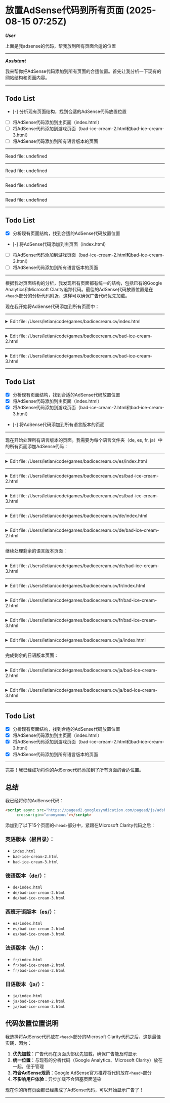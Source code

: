 <!-- Generated by SpecStory -->

# 放置AdSense代码到所有页面 (2025-08-15 07:25Z)

_**User**_

<script async src="https://pagead2.googlesyndication.com/pagead/js/adsbygoogle.js?client=ca-pub-9315716012529541"
     crossorigin="anonymous"></script>
上面是我adsense的代码，帮我放到所有页面合适的位置

---

_**Assistant**_

我来帮你把AdSense代码添加到所有页面的合适位置。首先让我分析一下现有的网站结构和页面内容。

---

## Todo List

- [-] 分析现有页面结构，找到合适的AdSense代码放置位置
- [ ] 将AdSense代码添加到主页面（index.html）
- [ ] 将AdSense代码添加到游戏页面（bad-ice-cream-2.html和bad-ice-cream-3.html）
- [ ] 将AdSense代码添加到所有语言版本的页面

---

Read file: undefined

---

Read file: undefined

---

Read file: undefined

---

Read file: undefined

---

## Todo List

- [x] 分析现有页面结构，找到合适的AdSense代码放置位置
- [-] 将AdSense代码添加到主页面（index.html）
- [ ] 将AdSense代码添加到游戏页面（bad-ice-cream-2.html和bad-ice-cream-3.html）
- [ ] 将AdSense代码添加到所有语言版本的页面

---

根据我对页面结构的分析，我发现所有页面都有统一的结构，包括已有的Google Analytics和Microsoft Clarity追踪代码。最佳的AdSense代码放置位置是在`<head>`部分的分析代码附近，这样可以确保广告代码优先加载。

现在我开始将AdSense代码添加到所有页面中：

---

<details><summary>Edit file: /Users/letian/code/games/badicecream.cv/index.html</summary>

undefined

**Chunk 1**
Lines added: 4, lines removed: undefined

```diff
@@ -53,4 +53,8 @@
    </script>
  
+   <!-- Google AdSense -->
+   <script async src="https://pagead2.googlesyndication.com/pagead/js/adsbygoogle.js?client=ca-pub-9315716012529541"
+        crossorigin="anonymous"></script>
+ 
    <style>
      body { 
```

</details>

---

<details><summary>Edit file: /Users/letian/code/games/badicecream.cv/bad-ice-cream-2.html</summary>

undefined

**Chunk 1**
Lines added: 4, lines removed: undefined

```diff
@@ -53,4 +53,8 @@
    </script>
  
+   <!-- Google AdSense -->
+   <script async src="https://pagead2.googlesyndication.com/pagead/js/adsbygoogle.js?client=ca-pub-9315716012529541"
+        crossorigin="anonymous"></script>
+ 
    <style>
      body { 
```

</details>

---

<details><summary>Edit file: /Users/letian/code/games/badicecream.cv/bad-ice-cream-3.html</summary>

undefined

**Chunk 1**
Lines added: 4, lines removed: undefined

```diff
@@ -53,4 +53,8 @@
    </script>
  
+   <!-- Google AdSense -->
+   <script async src="https://pagead2.googlesyndication.com/pagead/js/adsbygoogle.js?client=ca-pub-9315716012529541"
+        crossorigin="anonymous"></script>
+ 
    <style>
      body { 
```

</details>

---

## Todo List

- [x] 分析现有页面结构，找到合适的AdSense代码放置位置
- [x] 将AdSense代码添加到主页面（index.html）
- [x] 将AdSense代码添加到游戏页面（bad-ice-cream-2.html和bad-ice-cream-3.html）
- [-] 将AdSense代码添加到所有语言版本的页面

---

现在开始处理所有语言版本的页面。我需要为每个语言文件夹（de, es, fr, ja）中的所有页面添加AdSense代码：

---

<details><summary>Edit file: /Users/letian/code/games/badicecream.cv/es/index.html</summary>

undefined

**Chunk 1**
Lines added: 4, lines removed: undefined

```diff
@@ -53,4 +53,8 @@
    </script>
  
+   <!-- Google AdSense -->
+   <script async src="https://pagead2.googlesyndication.com/pagead/js/adsbygoogle.js?client=ca-pub-9315716012529541"
+        crossorigin="anonymous"></script>
+ 
    <style>
      body { 
```

</details>

---

<details><summary>Edit file: /Users/letian/code/games/badicecream.cv/es/bad-ice-cream-2.html</summary>

undefined

**Chunk 1**
Lines added: 4, lines removed: undefined

```diff
@@ -53,4 +53,8 @@
    </script>
  
+   <!-- Google AdSense -->
+   <script async src="https://pagead2.googlesyndication.com/pagead/js/adsbygoogle.js?client=ca-pub-9315716012529541"
+        crossorigin="anonymous"></script>
+ 
    <style>
      body { 
```

</details>

---

<details><summary>Edit file: /Users/letian/code/games/badicecream.cv/es/bad-ice-cream-3.html</summary>

undefined

**Chunk 1**
Lines added: 4, lines removed: undefined

```diff
@@ -53,4 +53,8 @@
    </script>
  
+   <!-- Google AdSense -->
+   <script async src="https://pagead2.googlesyndication.com/pagead/js/adsbygoogle.js?client=ca-pub-9315716012529541"
+        crossorigin="anonymous"></script>
+ 
    <style>
      body { 
```

</details>

---

<details><summary>Edit file: /Users/letian/code/games/badicecream.cv/de/index.html</summary>

undefined

**Chunk 1**
Lines added: 4, lines removed: undefined

```diff
@@ -53,4 +53,8 @@
    </script>
  
+   <!-- Google AdSense -->
+   <script async src="https://pagead2.googlesyndication.com/pagead/js/adsbygoogle.js?client=ca-pub-9315716012529541"
+        crossorigin="anonymous"></script>
+ 
    <style>
      body { 
```

</details>

---

<details><summary>Edit file: /Users/letian/code/games/badicecream.cv/de/bad-ice-cream-2.html</summary>

undefined

**Chunk 1**
Lines added: 4, lines removed: undefined

```diff
@@ -53,4 +53,8 @@
    </script>
  
+   <!-- Google AdSense -->
+   <script async src="https://pagead2.googlesyndication.com/pagead/js/adsbygoogle.js?client=ca-pub-9315716012529541"
+        crossorigin="anonymous"></script>
+ 
    <style>
      body { 
```

</details>

---

继续处理剩余的语言版本页面：

---

<details><summary>Edit file: /Users/letian/code/games/badicecream.cv/de/bad-ice-cream-3.html</summary>

undefined

**Chunk 1**
Lines added: 4, lines removed: undefined

```diff
@@ -53,4 +53,8 @@
    </script>
  
+   <!-- Google AdSense -->
+   <script async src="https://pagead2.googlesyndication.com/pagead/js/adsbygoogle.js?client=ca-pub-9315716012529541"
+        crossorigin="anonymous"></script>
+ 
    <style>
      body { 
```

</details>

---

<details><summary>Edit file: /Users/letian/code/games/badicecream.cv/fr/index.html</summary>

undefined

**Chunk 1**
Lines added: 4, lines removed: undefined

```diff
@@ -53,4 +53,8 @@
    </script>
  
+   <!-- Google AdSense -->
+   <script async src="https://pagead2.googlesyndication.com/pagead/js/adsbygoogle.js?client=ca-pub-9315716012529541"
+        crossorigin="anonymous"></script>
+ 
    <style>
      body { 
```

</details>

---

<details><summary>Edit file: /Users/letian/code/games/badicecream.cv/fr/bad-ice-cream-2.html</summary>

undefined

**Chunk 1**
Lines added: 4, lines removed: undefined

```diff
@@ -53,4 +53,8 @@
    </script>
  
+   <!-- Google AdSense -->
+   <script async src="https://pagead2.googlesyndication.com/pagead/js/adsbygoogle.js?client=ca-pub-9315716012529541"
+        crossorigin="anonymous"></script>
+ 
    <style>
      body { 
```

</details>

---

<details><summary>Edit file: /Users/letian/code/games/badicecream.cv/fr/bad-ice-cream-3.html</summary>

undefined

**Chunk 1**
Lines added: 4, lines removed: undefined

```diff
@@ -53,4 +53,8 @@
    </script>
  
+   <!-- Google AdSense -->
+   <script async src="https://pagead2.googlesyndication.com/pagead/js/adsbygoogle.js?client=ca-pub-9315716012529541"
+        crossorigin="anonymous"></script>
+ 
    <style>
      body { 
```

</details>

---

<details><summary>Edit file: /Users/letian/code/games/badicecream.cv/ja/index.html</summary>

undefined

**Chunk 1**
Lines added: 4, lines removed: undefined

```diff
@@ -53,4 +53,8 @@
    </script>
  
+   <!-- Google AdSense -->
+   <script async src="https://pagead2.googlesyndication.com/pagead/js/adsbygoogle.js?client=ca-pub-9315716012529541"
+        crossorigin="anonymous"></script>
+ 
    <style>
      body { 
```

</details>

---

完成剩余的日语版本页面：

---

<details><summary>Edit file: /Users/letian/code/games/badicecream.cv/ja/bad-ice-cream-2.html</summary>

undefined

**Chunk 1**
Lines added: 4, lines removed: undefined

```diff
@@ -53,4 +53,8 @@
    </script>
  
+   <!-- Google AdSense -->
+   <script async src="https://pagead2.googlesyndication.com/pagead/js/adsbygoogle.js?client=ca-pub-9315716012529541"
+        crossorigin="anonymous"></script>
+ 
    <style>
      body { 
```

</details>

---

<details><summary>Edit file: /Users/letian/code/games/badicecream.cv/ja/bad-ice-cream-3.html</summary>

undefined

**Chunk 1**
Lines added: 4, lines removed: undefined

```diff
@@ -53,4 +53,8 @@
    </script>
  
+   <!-- Google AdSense -->
+   <script async src="https://pagead2.googlesyndication.com/pagead/js/adsbygoogle.js?client=ca-pub-9315716012529541"
+        crossorigin="anonymous"></script>
+ 
    <style>
      body { 
```

</details>

---

## Todo List

- [x] 分析现有页面结构，找到合适的AdSense代码放置位置
- [x] 将AdSense代码添加到主页面（index.html）
- [x] 将AdSense代码添加到游戏页面（bad-ice-cream-2.html和bad-ice-cream-3.html）
- [x] 将AdSense代码添加到所有语言版本的页面

---

完美！我已经成功将你的AdSense代码添加到了所有页面的合适位置。

## 总结

我已经将你的AdSense代码：
```html
<script async src="https://pagead2.googlesyndication.com/pagead/js/adsbygoogle.js?client=ca-pub-9315716012529541"
     crossorigin="anonymous"></script>
```

添加到了以下15个页面的`<head>`部分中，紧跟在Microsoft Clarity代码之后：

### 英语版本（根目录）：
- `index.html`
- `bad-ice-cream-2.html` 
- `bad-ice-cream-3.html`

### 德语版本（de/）：
- `de/index.html`
- `de/bad-ice-cream-2.html`
- `de/bad-ice-cream-3.html`

### 西班牙语版本（es/）：
- `es/index.html`
- `es/bad-ice-cream-2.html`
- `es/bad-ice-cream-3.html`

### 法语版本（fr/）：
- `fr/index.html`
- `fr/bad-ice-cream-2.html`
- `fr/bad-ice-cream-3.html`

### 日语版本（ja/）：
- `ja/index.html`
- `ja/bad-ice-cream-2.html`
- `ja/bad-ice-cream-3.html`

## 代码放置位置说明

我选择将AdSense代码放在`<head>`部分的Microsoft Clarity代码之后，这是最佳实践，因为：

1. **优先加载**：广告代码在页面头部优先加载，确保广告能及时显示
2. **统一位置**：与现有的分析代码（Google Analytics、Microsoft Clarity）放在一起，便于管理
3. **符合AdSense规范**：Google AdSense官方推荐将代码放在`<head>`部分
4. **不影响用户体验**：异步加载不会阻塞页面渲染

现在你的所有页面都已经集成了AdSense代码，可以开始显示广告了！

---

